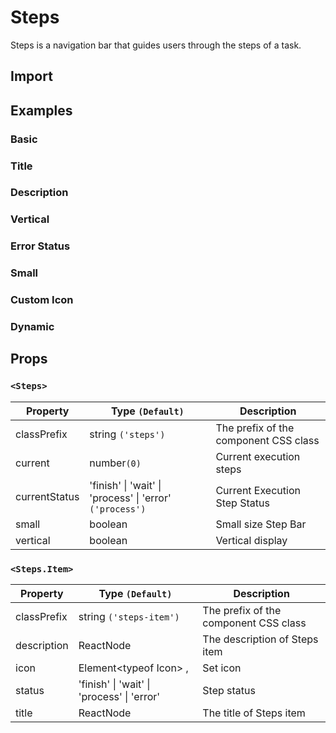 # Steps

Steps is a navigation bar that guides users through the steps of a task.

## Import

<!--{include:<import-guide>}-->

## Examples

### Basic

<!--{include:`basic.md`}-->

### Title

<!--{include:`title.md`}-->

### Description

<!--{include:`description.md`}-->

### Vertical

<!--{include:`vertical.md`}-->

### Error Status

<!--{include:`status.md`}-->

### Small

<!--{include:`size.md`}-->

### Custom Icon

<!--{include:`icon.md`}-->

### Dynamic

<!--{include:`dynamic.md`}-->

## Props

### `<Steps>`

| Property      | Type `(Default)`                                         | Description                           |
| ------------- | -------------------------------------------------------- | ------------------------------------- |
| classPrefix   | string `('steps')`                                       | The prefix of the component CSS class |
| current       | number`(0)`                                              | Current execution steps               |
| currentStatus | 'finish' \| 'wait' \| 'process' \| 'error' `('process')` | Current Execution Step Status         |
| small         | boolean                                                  | Small size Step Bar                   |
| vertical      | boolean                                                  | Vertical display                      |

### `<Steps.Item>`

| Property    | Type `(Default)`                           | Description                           |
| ----------- | ------------------------------------------ | ------------------------------------- |
| classPrefix | string `('steps-item')`                    | The prefix of the component CSS class |
| description | ReactNode                                  | The description of Steps item         |
| icon        | Element&lt;typeof Icon&gt; ,               | Set icon                              |
| status      | 'finish' \| 'wait' \| 'process' \| 'error' | Step status                           |
| title       | ReactNode                                  | The title of Steps item               |

